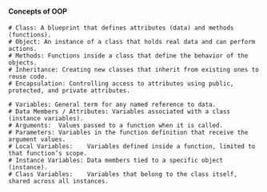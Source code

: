 #### Concepts of OOP ####

    # Class: A blueprint that defines attributes (data) and methods (functions).
    # Object: An instance of a class that holds real data and can perform actions.
    # Methods: Functions inside a class that define the behavior of the objects.
    # Inheritance: Creating new classes that inherit from existing ones to reuse code.
    # Encapsulation: Controlling access to attributes using public, protected, and private attributes.

    # Variables: General term for any named reference to data.
    # Data Members / Attributes: Variables associated with a class (instance variables).
    # Arguments:  Values passed to a function when it is called.
    # Parameters: Variables in the function definition that receive the argument values.
    # Local Variables:    Variables defined inside a function, limited to that function’s scope.
    # Instance Variables: Data members tied to a specific object (instance).
    # Class Variables:    Variables that belong to the class itself, shared across all instances.

   <!-- 

My Questions & Doubts form mini_proj_encap_abstraction.py

    Ques 1: We generally define getter & setter using @property or @name.setter but here we are not using those things. Why so ? -- > Generally there are couple of ways to define getter & setter this is 1 of the way as we have learnt in the project.

    Ques 2 : When I write this i.e. super().__init__(name, employee_id, salary) under drived class this means it's importing all the parameters from base class to derive call right, so that we can use these parameters inside drive class? -- > Yes

    Ques 3: calculate_salary() we are able to access this function under drive classes because it's abstract method, which is a kind of compulsion to use under drive classes ? -- > Yes

    Ques 4 : Can I also use this statement i.e. return self._bonus + self._salary  instead of return self.get_salary() + self._bonus since we have already called salary parameter from above class ? -- > Yes

    Ques 5: Can I use private data members & member functions within a class ? -- > Yes.

    -->